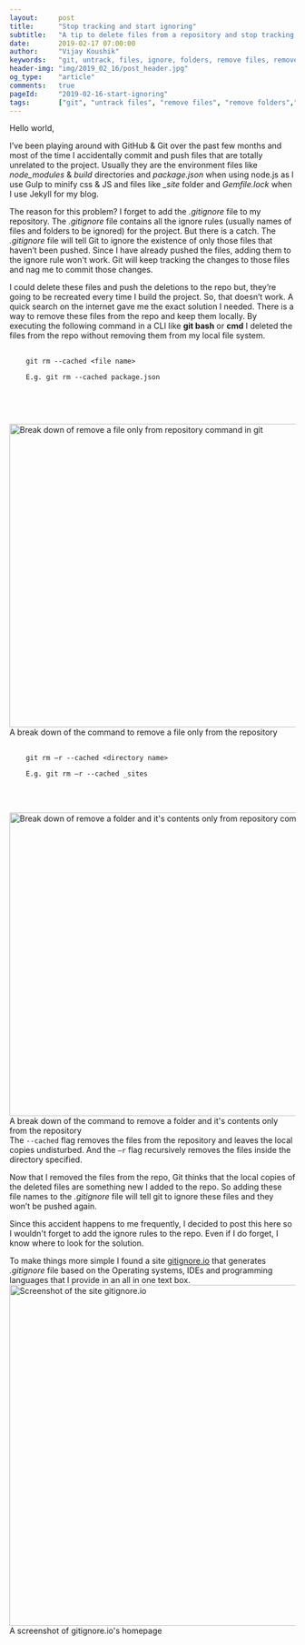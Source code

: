 ```yaml
---
layout:     post
title:      "Stop tracking and start ignoring"
subtitle:   "A tip to delete files from a repository and stop tracking them while keeping them locally"
date:       2019-02-17 07:00:00
author:     "Vijay Koushik"
keywords:   "git, untrack, files, ignore, folders, remove files, remove folders,  remove cached"
header-img: "img/2019_02_16/post_header.jpg"
og_type: 	"article"
comments:   true
pageId:     "2019-02-16-start-ignoring"
tags:       ["git", "untrack files", "remove files", "remove folders","remove cached"]
---
```


<p>Hello world,</p>
<p>I’ve been playing around with GitHub & Git over the past few months and most of the time I accidentally commit and push files that are totally unrelated to the project. Usually they are the environment files like <em>node_modules</em> & <em>build</em> directories and <em>package.json</em> when using node.js as I use Gulp to minify css & JS and files like  <em>_site</em> folder and <em>Gemfile.lock</em> when I use Jekyll for my blog. </p>
<p>The reason for this problem? I forget to add the <em>.gitignore</em> file to my repository. The <em>.gitignore</em> file contains all the ignore rules (usually names of files and folders to be ignored) for the project. But there is a catch. The <em>.gitignore</em> file will tell Git to ignore the existence of only those files that haven’t been pushed. Since I have already pushed the files, adding them to the ignore rule won't work. Git will keep tracking the changes to those files and nag me to commit those changes. </p>
<p>I could delete these files and push the deletions to the repo but, they’re going to be recreated every time I build the project. So, that doesn’t work. A quick search on the internet gave me the exact solution I needed. There is a way to remove these files from the repo and keep them locally. By executing the following command in a CLI like <strong>git bash</strong> or <strong>cmd</strong> I deleted the files from the repo without removing them from my local file system.<br/> 
 <pre>
    <code>
    git rm --cached &lt;file name&gt;<br/>
    E.g. git rm --cached package.json<br/>
    </code>
 </pre><br/>
 <img src="{{ site.baseurl }}/img/2019_02_16/rm_cached_file.jpg" alt="Break down of remove a file only from repository command in git" width="800" height="534">
 <span class="caption text-muted">A break down of the command to remove a file only from the repository</span><br/>
 <pre>
    <code>
    git rm –r --cached &lt;directory name&gt;<br/>
    E.g. git rm –r --cached _sites
    </code>
 </pre><br/>
 <img src="{{ site.baseurl }}/img/2019_02_16/rm_cached_folder.jpg" alt="Break down of remove a folder and it's contents only from repository command in git" width="800" height="534">
 <span class="caption text-muted">A break down of the command to remove a folder and it's contents only from the repository</span><br/>
The <code>--cached</code> flag removes the files from the repository and leaves the local copies undisturbed. And the <code>–r</code> flag recursively removes the files inside the directory specified.</p>
<p>Now that I removed the files from the repo, Git thinks that the local copies of the deleted files are something new I added to the repo. So adding these file names to the <em>.gitignore</em> file will tell git to ignore these files and they won’t be pushed again. </p>
<p>Since this accident happens to me frequently, I decided to post this here so I wouldn't forget to add the ignore rules to the repo. Even if I do forget, I know where to look for the solution.</p>
<p>To make things more simple I found a site <a href="https://gitignore.io">gitignore.io</a> that generates <em>.gitignore</em> file based on the Operating systems, IDEs and programming languages that I provide in an all in one text box.
    <img src="{{ site.baseurl }}/img/2019_02_16/gitignoredoti_shot.jpg" alt="Screenshot of the site gitignore.io" width="800" height="600">
<span class="caption text-muted">A screenshot of gitignore.io's homepage</span>
</p>
